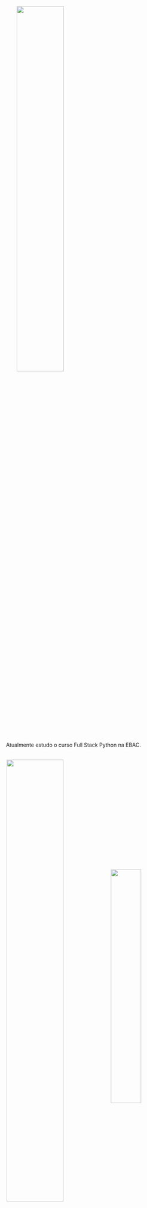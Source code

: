 <img align="center" style="margin-left: 100px;" width=50% src="https://github.com/SuaveGreen/SuaveGreen/blob/main/Olá!%20Eu%20sou%20o.gif" />
&nbsp;&nbsp;&nbsp;

<p align="center" >Atualmente estudo o curso Full Stack Python na EBAC.</p>&nbsp;

<div  align="center" style="margin-bottom:100px">
<img width=55% align="center"  src="https://github-readme-streak-stats.herokuapp.com?user=SuaveGreen&theme=dark&mode=weekly&" />
<img width=40% align="center" src="https://github-readme-stats-alpha-two-87.vercel.app/api/top-langs/?username=SuaveGreen&show_icons=true&theme=dark&layout=compact&" />

 <!--[![Anurag's GitHub stats](https://github-readme-stats.vercel.app/api?username=SuaveGreen)](https://github.com/SuaveGreen/github-readme-stats)-->
</div>
 
 &nbsp;
 &nbsp;



## My Skills

#### Atualmente estudo:

<img width="30px" src="https://cdn.jsdelivr.net/gh/devicons/devicon/icons/javascript/javascript-plain.svg" title="JavaScript"/>&nbsp;
<img width="30px" src="https://cdn.jsdelivr.net/gh/devicons/devicon/icons/html5/html5-original.svg" title="Html"/>&nbsp;
<img width="30px" src="https://cdn.jsdelivr.net/gh/devicons/devicon/icons/css3/css3-original.svg" title="Css"/>&nbsp;
<img width="30px" src="https://cdn.jsdelivr.net/gh/devicons/devicon/icons/git/git-original.svg" title="Git"/>&nbsp;
<img width="30px" src="https://cdn.jsdelivr.net/gh/devicons/devicon/icons/jquery/jquery-original.svg" title="Jquery"/>&nbsp;
<img width="30px" src="https://cdn.jsdelivr.net/gh/devicons/devicon/icons/sass/sass-original.svg" title="Sass"/>
<img width="30px" src="https://cdn.jsdelivr.net/gh/devicons/devicon/icons/gulp/gulp-plain.svg" title="Gulp"/>
<img width="30px" src="https://cdn.jsdelivr.net/gh/devicons/devicon/icons/grunt/grunt-original.svg" title="Grunt"/>


            
#### O que ainda vou aprender:

<img width="30px" src="https://cdn.jsdelivr.net/gh/devicons/devicon/icons/typescript/typescript-plain.svg" title="TypeScript"/>&nbsp;
<img width="30px" src="https://cdn.jsdelivr.net/gh/devicons/devicon/icons/vuejs/vuejs-original.svg" title="VueJs"/>&nbsp;
<img width="30px" src="https://cdn.jsdelivr.net/gh/devicons/devicon/icons/react/react-original.svg" title="React"/>&nbsp;
<img width="30px" src="https://cdn.jsdelivr.net/gh/devicons/devicon/icons/redux/redux-original.svg" title="Redux"/>&nbsp;
<img width="30px" src="https://cdn.jsdelivr.net/gh/devicons/devicon/icons/mysql/mysql-original.svg" title="MySQL"/>&nbsp;
<img width="30px" src="https://cdn.jsdelivr.net/gh/devicons/devicon/icons/python/python-original.svg" title="Python"/>&nbsp;

<img src="https://raw.githubusercontent.com/MicaelliMedeiros/micaellimedeiros/master/image/computer-illustration.png" min-width="400px" max-width="400px" width="400px" align="right" alt="Computador iuriCode">


#### Ferramentas que utilizo:

<img width="30px" src="https://cdn.jsdelivr.net/gh/devicons/devicon/icons/vscode/vscode-original.svg" />&nbsp;

&nbsp;
&nbsp;

## Contacts:

<div> 
<a href = "mailto:contato.SuaveGreen@gmail.com"> <img src="https://img.shields.io/badge/-Gmail-%23333?style=for-the-badge&logo=gmail&logoColor=white" target="_blank"></a>
<a href="https://www.linkedin.com/in/pedro-henrique-canuto-caetano-46a2991a9/" target="_blank"><img src="https://img.shields.io/badge/-LinkedIn-%230077B5?style=for-the-badge&logo=linkedin&logoColor=white"  target="_blank"></a> 

  
  
